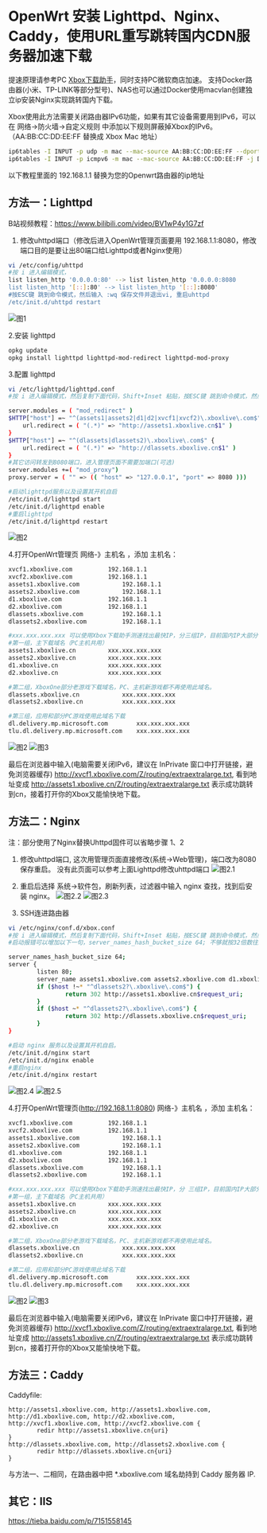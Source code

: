 # OpenWrt 安装 Lighttpd、Nginx、Caddy，使用URL重写跳转国内CDN服务器加速下载
提速原理请参考PC [Xbox下载助手](https://github.com/skydevil88/XboxDownload "Xbox下载助手")，同时支持PC微软商店加速。
支持Docker路由器(小米、TP-LINK等部分型号)、NAS也可以通过Docker使用macvlan创建独立ip安装Nginx实现跳转国内下载。

Xbox使用此方法需要关闭路由器IPv6功能，如果有其它设备需要用到IPv6，可以在 网络->防火墙->自定义规则 中添加以下规则屏蔽掉Xbox的IPv6。（AA:BB:CC:DD:EE:FF 替换成 Xbox Mac 地址）

```bash
ip6tables -I INPUT -p udp -m mac --mac-source AA:BB:CC:DD:EE:FF --dport 547 -j DROP
ip6tables -I INPUT -p icmpv6 -m mac --mac-source AA:BB:CC:DD:EE:FF -j DROP
```

以下教程里面的 192.168.1.1 替换为您的Openwrt路由器的ip地址

## 方法一：Lighttpd 
B站视频教程：https://www.bilibili.com/video/BV1wP4y1G7zf

1. 修改uhttpd端口（修改后进入OpenWrt管理页面要用 192.168.1.1:8080，修改端口目的是要让出80端口给Lighttpd或者Nginx使用）
```bash
vi /etc/config/uhttpd
#按 i 进入编辑模式，
list listen_http '0.0.0.0:80' --> list listen_http '0.0.0.0:8080
list listen_http '[::]:80' --> list listen_http '[::]:8080'
#按ESC键 跳到命令模式，然后输入 :wq 保存文件并退出vi, 重启uhttpd
/etc/init.d/uhttpd restart
```
![图1](doc/Op1.png)

2.安装 lighttpd
```bash
opkg update
opkg install lighttpd lighttpd-mod-redirect lighttpd-mod-proxy
```

3.配置 lighttpd
```bash
vi /etc/lighttpd/lighttpd.conf
#按 i 进入编辑模式，然后复制下面代码，Shift+Inset 粘贴，按ESC键 跳到命令模式，然后输入 :wq 保存文件并退出vi

server.modules = ( "mod_redirect" )
$HTTP["host"] =~ "^(assets1|assets2|d1|d2|xvcf1|xvcf2)\.xboxlive\.com$" {
	url.redirect = ( "(.*)" => "http://assets1.xboxlive.cn$1" )
}
$HTTP["host"] =~ "^(dlassets|dlassets2)\.xboxlive\.com$" {
	url.redirect = ( "(.*)" => "http://dlassets.xboxlive.cn$1" )
}
#其它访问转发到8080端口，进入管理页面不需要加端口(可选)
server.modules +=( "mod_proxy")
proxy.server = ( "" => (( "host" => "127.0.0.1", "port" => 8080	)))

#启动lighttpd服务以及设置其开机自启
/etc/init.d/lighttpd start
/etc/init.d/lighttpd enable
#重启lighttpd
/etc/init.d/lighttpd restart
```
![图2](doc/Op2.png)

4.打开OpenWrt管理页 网络-》主机名 ，添加 主机名：
```bash
xvcf1.xboxlive.com			192.168.1.1
xvcf2.xboxlive.com			192.168.1.1
assets1.xboxlive.com			192.168.1.1
assets2.xboxlive.com			192.168.1.1
d1.xboxlive.com				192.168.1.1
d2.xboxlive.com				192.168.1.1
dlassets.xboxlive.com			192.168.1.1
dlassets2.xboxlive.com			192.168.1.1

#xxx.xxx.xxx.xxx 可以使用Xbox下载助手测速找出最快IP，分三组IP，目前国内IP大部分不通用，需要分别测速(Akamai IP可以通用)
#第一组，主下载域名（PC主机共用）
assets1.xboxlive.cn			xxx.xxx.xxx.xxx
assets2.xboxlive.cn			xxx.xxx.xxx.xxx
d1.xboxlive.cn				xxx.xxx.xxx.xxx
d2.xboxlive.cn				xxx.xxx.xxx.xxx

#第二组，XboxOne部分老游戏下载域名，PC、主机新游戏都不再使用此域名。
dlassets.xboxlive.cn			xxx.xxx.xxx.xxx
dlassets2.xboxlive.cn			xxx.xxx.xxx.xxx

#第三组，应用和部分PC游戏使用此域名下载
dl.delivery.mp.microsoft.com		xxx.xxx.xxx.xxx
tlu.dl.delivery.mp.microsoft.com	xxx.xxx.xxx.xxx
```

![图2](doc/Op3.png)
![图3](doc/pm02.png)


最后在浏览器中输入(电脑需要关闭IPv6，建议在 InPrivate 窗口中打开链接，避免浏览器缓存) http://xvcf1.xboxlive.com/Z/routing/extraextralarge.txt, 看到地址变成 http://assets1.xboxlive.cn/Z/routing/extraextralarge.txt 表示成功跳转到cn，接着打开你的Xbox又能愉快地下载。





## 方法二：Nginx	
注：部分使用了Nginx替换Uhttpd固件可以省略步骤 1、2 
1. 修改uhttpd端口, 这次用管理页面直接修改(系统->Web管理)，端口改为8080保存重启。
没有此页面可以参考上面Lighttpd修改uhttpd端口
![图2.1](doc/Op2.1.png)

2. 重启后选择 系统->软件包，刷新列表，过滤器中输入 nginx 查找，找到后安装 nginx。
![图2.2](doc/Op2.2.png)
![图2.3](doc/Op2.3.png)

3. SSH连进路由器
```bash
vi /etc/nginx/conf.d/xbox.conf
#按 i 进入编辑模式，然后复制下面代码，Shift+Inset 粘贴，按ESC键 跳到命令模式，然后输入 :wq 保存文件并退出vi
#启动报错可以增加以下一句，server_names_hash_bucket_size 64; 不够就按32倍数往上加(128、256)

server_names_hash_bucket_size 64;
server {
        listen 80;
        server_name assets1.xboxlive.com assets2.xboxlive.com d1.xboxlive.com d2.xboxlive.com xvcf1.xboxlive.com xvcf2.xboxlive.com dlassets.xboxlive.com dlassets2.xboxlive.com;
        if ($host !~* "^dlassets2?\.xboxlive\.com$") {
                return 302 http://assets1.xboxlive.cn$request_uri;
        }
        if ($host ~* "^dlassets2?\.xboxlive\.com$") {
                return 302 http://dlassets.xboxlive.cn$request_uri;
        }
}

#启动 nginx 服务以及设置其开机自启。
/etc/init.d/nginx start
/etc/init.d/nginx enable
#重启nginx
/etc/init.d/nginx restart
```
![图2.4](doc/Op2.4.png)
![图2.5](doc/Op2.5.png)

4.打开OpenWrt管理页(http://192.168.1.1:8080) 网络-》主机名 ，添加 主机名：
```bash
xvcf1.xboxlive.com			192.168.1.1
xvcf2.xboxlive.com			192.168.1.1
assets1.xboxlive.com			192.168.1.1
assets2.xboxlive.com			192.168.1.1
d1.xboxlive.com				192.168.1.1
d2.xboxlive.com				192.168.1.1
dlassets.xboxlive.com			192.168.1.1
dlassets2.xboxlive.com			192.168.1.1

#xxx.xxx.xxx.xxx 可以使用Xbox下载助手测速找出最快IP，分 三组IP，目前国内IP大部分不通用，需要分别测速(Akamai IP可以通用)
#第一组，主下载域名（PC主机共用）
assets1.xboxlive.cn			xxx.xxx.xxx.xxx
assets2.xboxlive.cn			xxx.xxx.xxx.xxx
d1.xboxlive.cn				xxx.xxx.xxx.xxx
d2.xboxlive.cn				xxx.xxx.xxx.xxx

#第二组，XboxOne部分老游戏下载域名，PC、主机新游戏都不再使用此域名。
dlassets.xboxlive.cn			xxx.xxx.xxx.xxx
dlassets2.xboxlive.cn			xxx.xxx.xxx.xxx

#第二组，应用和部分PC游戏使用此域名下载
dl.delivery.mp.microsoft.com		xxx.xxx.xxx.xxx
tlu.dl.delivery.mp.microsoft.com	xxx.xxx.xxx.xxx
```

![图2](doc/Op3.png)
![图3](doc/pm02.png)


最后在浏览器中输入(电脑需要关闭IPv6，建议在 InPrivate 窗口中打开链接，避免浏览器缓存) http://xvcf1.xboxlive.com/Z/routing/extraextralarge.txt, 看到地址变成 http://assets1.xboxlive.cn/Z/routing/extraextralarge.txt 表示成功跳转到cn，接着打开你的Xbox又能愉快地下载。

## 方法三：Caddy

Caddyfile:

```
http://assets1.xboxlive.com, http://assets1.xboxlive.com, http://d1.xboxlive.com, http://d2.xboxlive.com, http://xvcf1.xboxlive.com, http://xvcf2.xboxlive.com {
        redir http://assets1.xboxlive.cn{uri}
}
http://dlassets.xboxlive.com, http://dlassets2.xboxlive.com {
        redir http://dlassets.xboxlive.cn{uri}
}
```

与方法一、二相同，在路由器中把 *.xboxlive.com 域名劫持到 Caddy 服务器 IP.

## 其它：IIS	
https://tieba.baidu.com/p/7151558145


